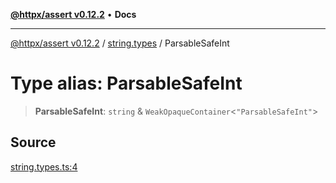 [**@httpx/assert v0.12.2**](../../README.md) • **Docs**

***

[@httpx/assert v0.12.2](../../README.md) / [string.types](../README.md) / ParsableSafeInt

# Type alias: ParsableSafeInt

> **ParsableSafeInt**: `string` & `WeakOpaqueContainer`\<`"ParsableSafeInt"`\>

## Source

[string.types.ts:4](https://github.com/belgattitude/httpx/blob/736f60a5e7cab55c1cdb451c3a30a47ad2eca5ed/packages/assert/src/string.types.ts#L4)
